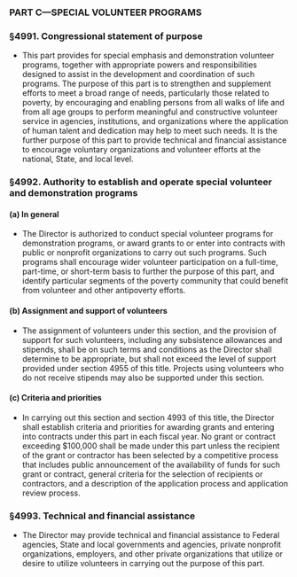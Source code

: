 ### PART C—SPECIAL VOLUNTEER PROGRAMS

### §4991. Congressional statement of purpose
* This part provides for special emphasis and demonstration volunteer programs, together with appropriate powers and responsibilities designed to assist in the development and coordination of such programs. The purpose of this part is to strengthen and supplement efforts to meet a broad range of needs, particularly those related to poverty, by encouraging and enabling persons from all walks of life and from all age groups to perform meaningful and constructive volunteer service in agencies, institutions, and organizations where the application of human talent and dedication may help to meet such needs. It is the further purpose of this part to provide technical and financial assistance to encourage voluntary organizations and volunteer efforts at the national, State, and local level.

### §4992. Authority to establish and operate special volunteer and demonstration programs
#### (a) In general
* The Director is authorized to conduct special volunteer programs for demonstration programs, or award grants to or enter into contracts with public or nonprofit organizations to carry out such programs. Such programs shall encourage wider volunteer participation on a full-time, part-time, or short-term basis to further the purpose of this part, and identify particular segments of the poverty community that could benefit from volunteer and other antipoverty efforts.

#### (b) Assignment and support of volunteers
* The assignment of volunteers under this section, and the provision of support for such volunteers, including any subsistence allowances and stipends, shall be on such terms and conditions as the Director shall determine to be appropriate, but shall not exceed the level of support provided under section 4955 of this title. Projects using volunteers who do not receive stipends may also be supported under this section.

#### (c) Criteria and priorities
* In carrying out this section and section 4993 of this title, the Director shall establish criteria and priorities for awarding grants and entering into contracts under this part in each fiscal year. No grant or contract exceeding $100,000 shall be made under this part unless the recipient of the grant or contractor has been selected by a competitive process that includes public announcement of the availability of funds for such grant or contract, general criteria for the selection of recipients or contractors, and a description of the application process and application review process.

### §4993. Technical and financial assistance
* The Director may provide technical and financial assistance to Federal agencies, State and local governments and agencies, private nonprofit organizations, employers, and other private organizations that utilize or desire to utilize volunteers in carrying out the purpose of this part.